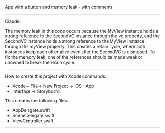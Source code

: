App with a button and memory leak - with comments

- - - -

Claude:

The memory leak in this code occurs because the MyView instance holds a strong reference to the SecondVC instance through the vc property, and the SecondVC instance holds a strong reference to the MyView instance through the myView property. This creates a retain cycle, where both instances keep each other alive even after the SecondVC is dismissed. To fix the memory leak, one of the references should be made weak or unowned to break the retain cycle.

- - - -

How to create this project with Xcode commands:

* Xcode-> File-> New Project -> iOS - App
* Interface -> Storyboard

This creates the following files:

* AppDelegate.swift
* SceneDelegate.swift
* ViewController.swift

- - - -
